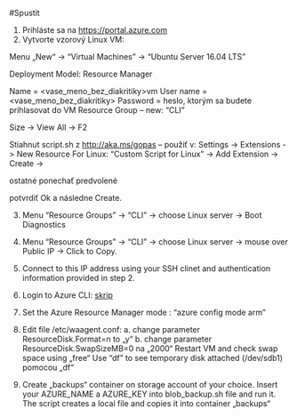 #Spustit
1.	Prihláste sa na https://portal.azure.com
2.	Vytvorte vzorový Linux VM:

Menu „New“ -> “Virtual Machines” -> “Ubuntu Server 16.04 LTS”

Deployment Model: Resource Manager

Name = <vase_meno_bez_diakritiky>vm
User name = <vase_meno_bez_diakritiky>
Password = heslo, ktorým sa budete prihlasovat do VM
Resource Group – new: “CLI”

Size -> View All -> F2

Stiahnut script.sh z http://aka.ms/gopas – použiť v:
Settings ->  Extensions -> New Resource For Linux: “Custom Script for Linux” -> Add Extension -> Create -> 

ostatné ponechať predvolené

potvrdiť Ok a následne Create.

3.	Menu “Resource Groups” -> “CLI” -> choose Linux server -> Boot Diagnostics

4.	Menu “Resource Groups” -> “CLI” -> choose Linux server -> mouse over Public IP -> Click to Copy. 

5.	Connect to this IP address using your SSH clinet and authentication information provided in step 2.

6.	Login to Azure CLI: [skrip](cli.sh)

7.	Set the Azure Resource Manager mode : “azure config mode arm”
8.	Edit file /etc/waagent.conf:
a.	change parameter ResourceDisk.Format=n to „y“
b.	change parameter ResourceDisk.SwapSizeMB=0 na „2000“
Restart VM and check swap space using  „free“
Use “df” to see temporary disk attached (/dev/sdb1)  pomocou „df“

9.	Create „backups“ container on storage account of your choice. Insert your AZURE_NAME a AZURE_KEY into blob_backup.sh file and run it. The script creates a local file and copies it into container „backups“


